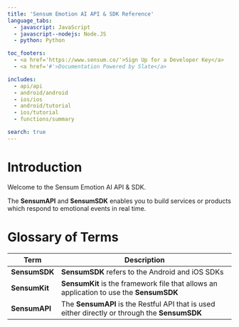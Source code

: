 ```yaml
---
title: 'Sensum Emotion AI API & SDK Reference'
language_tabs:
  - javascript: JavaScript
  - javascript--nodejs: Node.JS
  - python: Python

toc_footers:
  - <a href='https://www.sensum.co/'>Sign Up for a Developer Key</a>
  - <a href='#'>Documentation Powered by Slate</a>

includes:
  - api/api
  - android/android
  - ios/ios
  - android/tutorial
  - ios/tutorial
  - functions/summary

search: true
---
```


# Introduction

Welcome to the Sensum Emotion AI API & SDK.

The **SensumAPI** and **SensumSDK** enables you to build services or products which respond to emotional events in real time.

# Glossary of Terms

|Term|Description|
|----|-----------|
|**SensumSDK**|**SensumSDK** refers to the Android and iOS SDKs|
|**SensumKit**|**SensumKit** is the framework file that allows an application to use the **SensumSDK**|
|**SensumAPI**|The **SensumAPI** is the Restful API that is used either directly or through the **SensumSDK**|
